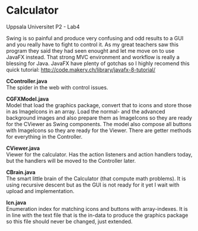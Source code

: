 # Calculator
Uppsala Universitet P2 - Lab4

Swing is so painful and produce very confusing and odd results to a GUI and you really have to fight to control it. As my great teachers saw this program they said they had seen enought and let me move on to use JavaFX instead. That strong MVC environment and workflow is really a blessing for Java. JavaFX have plenty of gotchas so I highly recomend this quick tutorial: http://code.makery.ch/library/javafx-8-tutorial/

<p><b>
CController.java
</b><br>
The spider in the web with control issues.

<p><b>
CGFXModel.java
</b><br>
Model that load the graphics package, convert that to icons and store those in as ImageIcons in an array.
Load the normal- and the advanced background images and also prepare them as ImageIcons so they are ready for the CViewer as Swing components.
The model also compose all buttons with ImageIcons so they are ready for the Viewer. There are getter methods for everything in the Controller.

<p><b>
CViewer.java
</b><br>
Viewer for the calculator. Has the action listeners and action handlers today, but the handlers will be moved to the Controller later.

<p><b>
CBrain.java
</b><br>
The smart little brain of the Calculator (that compute math problems).
It is using recursive descent but as the GUI is not ready for it yet I wait with upload and implementation.

<p><b>
Icn.java
</b><br>
Enumeration index for matching icons and buttons with array-indexes. It is in line with the text file that is the in-data to produce the graphics package so this file should never be changed, just extended.
